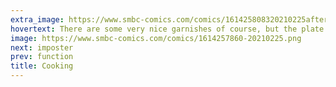 ```yaml
---
extra_image: https://www.smbc-comics.com/comics/161425808320210225after.png
hovertext: There are some very nice garnishes of course, but the plate is empty.
image: https://www.smbc-comics.com/comics/1614257860-20210225.png
next: imposter
prev: function
title: Cooking
---
```

